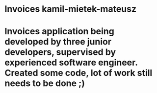 # Invoices kamil-mietek-mateusz

# Invoices application being developed by three junior developers, supervised by experienced software engineer. Created some code, lot of work still needs to be done ;)
